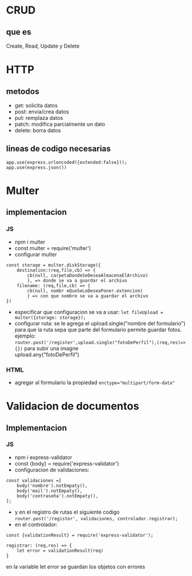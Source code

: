 # CRUD
## que es
 Create, Read, Update y Delete

# HTTP
## metodos
- get: solicita datos
- post: envia/crea datos
- put: remplaza datos
- patch: modifica parcialmente un dato
- delete: borra datos
## lineas de codigo necesarias 
`app.use(express.urlencoded({extended:false}));` <br>
`app.use(express.json())`

# Multer
## implementacion
### JS
- npm i multer
- const multer = require('multer')
- configurar multer
```
const storage = multer.diskStorage({
    destination:(req,file,cb) => {
        cb(null, carpetaDondeSeDeseaAlmacenaElArchivo)
        }, => donde se va a guardar el archivo
    filename: (req,file,cb) => {
        cb(null, nombr eQueSeLeDeseaPoner.extencion)
        } => con que nombre se va a guardar el archivo
})
```
- especificar que configuracion se va a usar: `let fileUpload = multer({storage: storage});`
- configurar ruta: se le agrega el upload.single("nombre del formulario") para que la ruta sepa que parte del formulario permite guardar fotos. ejemplo: <br>
`router.post('/register',upload.single("fotoDePerfil"),(req,res)=>{})` para subir una imagne <br>
upload.any("fotoDePerfil")

### HTML
- agregar al formulario la propiedad `enctype="multipart/form-data"`

# Validacion de documentos
## Implementacion
### JS
- npm i express-validator
- const {body} = require('express-validator')
- configuracion de validaciones: <br>
```
const validaciones =[
    body('nombre').notEmpaty(),
    body('mail').notEmpaty(),
    body('contraseña').notEmpaty(),
];
```
- y en el registro de rutas el siguiente codigo <br>
`router.post('/register', validaciones, controlador.registrar);`
- en el controlador: <br>

```
const {validationResult} = require('express-validator');

registrar: (req,res) => {
    let error = validationResult(req)
}
```
en la variable let error se guardan los objetos con  errores

